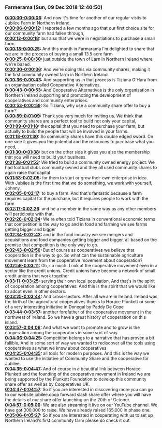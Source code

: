 ### Farmerama  (Sun, 09 Dec 2018 12:40:50)
**[0:00:00-0:00:06](https://soundcloud.com/farmerama-radio/farmerama-39#t=0:00:00):**  And now it's time for another of our regular visits to Jubilee Farm in Northern Ireland.  
**[0:00:06-0:00:12](https://soundcloud.com/farmerama-radio/farmerama-39#t=0:00:06):**  I reported a few months ago that our first choice site for our community farm had fallen through,  
**[0:00:12-0:00:18](https://soundcloud.com/farmerama-radio/farmerama-39#t=0:00:12):**  but also that we were in negotiations to purchase a small farm.  
**[0:00:18-0:00:25](https://soundcloud.com/farmerama-radio/farmerama-39#t=0:00:18):**  And this month in Farmarama I'm delighted to share that we are in the process of buying a small 13.5 acre farm  
**[0:00:25-0:00:30](https://soundcloud.com/farmerama-radio/farmerama-39#t=0:00:25):**  just outside the town of Larn in Northern Ireland where we're based.  
**[0:00:30-0:00:36](https://soundcloud.com/farmerama-radio/farmerama-39#t=0:00:30):**  And we're doing this via community shares, making it the first community owned farm in Northern Ireland.  
**[0:00:36-0:00:43](https://soundcloud.com/farmerama-radio/farmerama-39#t=0:00:36):**  And supporting us in that process is Tiziana O'Hara from an organisation called Cooperative Alternatives.  
**[0:00:43-0:00:53](https://soundcloud.com/farmerama-radio/farmerama-39#t=0:00:43):**  And Cooperative Alternatives is the only organisation in Northern Ireland supporting and promoting the development of cooperatives and community enterprises.  
**[0:00:53-0:00:59](https://soundcloud.com/farmerama-radio/farmerama-39#t=0:00:53):**  So Tiziana, why use a community share offer to buy a farm?  
**[0:00:59-0:01:09](https://soundcloud.com/farmerama-radio/farmerama-39#t=0:00:59):**  Thank you very much for inviting us. We think that community shares are a perfect tool to build not only your capital,  
**[0:01:09-0:01:18](https://soundcloud.com/farmerama-radio/farmerama-39#t=0:01:09):**  the capital that you need to purchase your farm, but actually to build the people that will be involved in your farms.  
**[0:01:18-0:01:30](https://soundcloud.com/farmerama-radio/farmerama-39#t=0:01:18):**  So community shares have this double edged sword. On one side it gives you the potential and the resources to purchase what you need,  
**[0:01:30-0:01:38](https://soundcloud.com/farmerama-radio/farmerama-39#t=0:01:30):**  but on the other side it gives you also the membership that you will need to build your business.  
**[0:01:38-0:01:53](https://soundcloud.com/farmerama-radio/farmerama-39#t=0:01:38):**  We tried to build a community owned energy project. We had football clubs community owned and they all used community shares to again raise that capital  
**[0:01:53-0:02:05](https://soundcloud.com/farmerama-radio/farmerama-39#t=0:01:53):**  for them to start or grow their own enterprise in idea. With Jubilee is the first time that we do something, we work with yourself, Johnny,  
**[0:02:05-0:02:17](https://soundcloud.com/farmerama-radio/farmerama-39#t=0:02:05):**  to buy a farm. And that's fantastic because a farm requires capital for the purchase, but it requires people to work with the farm  
**[0:02:17-0:02:26](https://soundcloud.com/farmerama-radio/farmerama-39#t=0:02:17):**  and be a member in the same way as any other members will participate with that.  
**[0:02:26-0:02:34](https://soundcloud.com/farmerama-radio/farmerama-39#t=0:02:26):**  We're often told Tiziana in conventional economic terms that competition is the way to go and in food and farming we see farms getting bigger and bigger  
**[0:02:34-0:02:43](https://soundcloud.com/farmerama-radio/farmerama-39#t=0:02:34):**  and in the food industry we see mergers and acquisitions and food companies getting bigger and bigger, all based on the premise that competition is the only way to go.  
**[0:02:43-0:02:56](https://soundcloud.com/farmerama-radio/farmerama-39#t=0:02:43):**  But of course as cooperatives we believe that cooperation is the way to go. So what can the sustainable agriculture movement learn from the cooperative movement about cooperation?  
**[0:02:56-0:03:11](https://soundcloud.com/farmerama-radio/farmerama-39#t=0:02:56):**  Oh, so much. Look at the cooperative movement even in a sector like the credit unions. Credit unions have become a network of small credit unions that work together  
**[0:03:11-0:03:25](https://soundcloud.com/farmerama-radio/farmerama-39#t=0:03:11):**  serving their own local population. And that's in the spirit of cooperation among cooperatives. And this is the spirit that we would like to adopt even in other sectors.  
**[0:03:25-0:03:44](https://soundcloud.com/farmerama-radio/farmerama-39#t=0:03:25):**  And cross-sectors. After all we are in Ireland. Ireland was the birth of the agricultural cooperatives thanks to Horace Plunkett or some of a very interesting initiative in Donegal by Paddy De Cope  
**[0:03:44-0:03:57](https://soundcloud.com/farmerama-radio/farmerama-39#t=0:03:44):**  another forefather of the cooperative movement in the northwest of Ireland. So we have a great history of cooperation on this island.  
**[0:03:57-0:04:06](https://soundcloud.com/farmerama-radio/farmerama-39#t=0:03:57):**  And what we want to promote and to grow is the cooperation among the cooperators in some sort of way.  
**[0:04:06-0:04:25](https://soundcloud.com/farmerama-radio/farmerama-39#t=0:04:06):**  Competition belongs to a narrative that has proven a bit fallible. And in some sort of way we wanted to rediscover all the tools using cooperatives as what we know about cooperatives  
**[0:04:25-0:04:35](https://soundcloud.com/farmerama-radio/farmerama-39#t=0:04:25):**  all tools for modern purposes. And this is the way we wanted to use the initiative of Community Share and the cooperative for Jubilee.  
**[0:04:35-0:04:47](https://soundcloud.com/farmerama-radio/farmerama-39#t=0:04:35):**  And of course in a beautiful link between Horace Plunkett and the founding of the cooperative movement in Ireland we are being supported by the Plunkett Foundation to develop this community share offer as well as by Cooperatives UK.  
**[0:04:47-0:04:57](https://soundcloud.com/farmerama-radio/farmerama-39#t=0:04:47):**  So if you are interested in discovering more you can go to our website jubilee.coop forward slash share offer where you will have the details of our share offer launching on the 20th of October.  
**[0:04:57-0:05:06](https://soundcloud.com/farmerama-radio/farmerama-39#t=0:04:57):**  We are also streaming it live on our YouTube channel. We have got 300,000 to raise. We have already raised 165,000 in phase one.  
**[0:05:06-0:05:27](https://soundcloud.com/farmerama-radio/farmerama-39#t=0:05:06):**  So if you are interested in cooperating with us to set up Northern Ireland's first community farm please do check it out.  